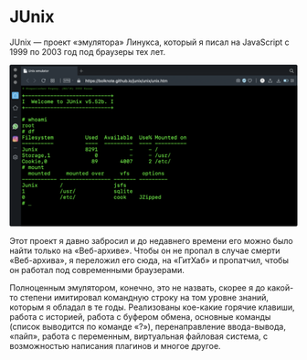 # JUnix
JUnix — проект «эмулятора» Линукса, который я писал на JavaScript c 1999 по 2003 год под браузеры тех лет.

![](https://raw.githubusercontent.com/bolknote/junix/master/screenshot@2x.jpg)

Этот проект я давно забросил и до недавнего времени его можно было найти только на «Веб-архиве». Чтобы он
не пропал в случае смерти «Веб-архива», я переложил его сюда, на «ГитХаб» и пропатчил, чтобы он работал
под современными браузерами.

Полноценным эмулятором, конечно, это не назвать, скорее я до какой-то степени имитировал командную строку
на том уровне знаний, которым я обладал в те годы. Реализованы кое-какие горячие клавиши, работа с историей, работа
с буфером обмена, основные команды (список выводится по команде «?»), перенаправление ввода-вывода, «пайп», работа
с переменным, виртуальная файловая система, с возможностью написания плагинов и многое другое.
